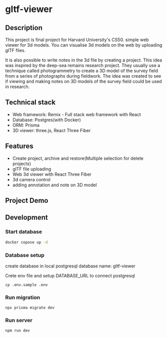 # gltf-viewer

## Description
This project is final project for Harvard University's CS50.
simple web viewer for 3d models.
You can visualise 3d models on the web by uploading glTF files.

It is also possible to write notes in the 3d file by creating a project. This idea was inspired by the deep-sea remains research project. They usually use a technique called photogrammetry to create a 3D model of the survey field from a series of photographs during fieldwork. 
The idea was created to see if viewing and making notes on 3D models of the survey field could be used in research.


## Technical stack
- Web framework: Remix - Full stack web framework with React
- Database: Postgres(with Docker)
- ORM: Prisma 
- 3D viewer: three.js, React Three Fiber


## Features
- Create project, archive and restore(Multiple selection for delete projects)
- glTF file uploading
- Web 3d viewer with React Three Fiber
- 3d camera control
- adding annotation and note on 3D model

## Project Demo


## Development

### Start database

```sh
docker copose up -d 
```

### Database setup
create database in local postgresql 
database name: gltf-viewer

Crete env file and setup DATABASE_URL to connect postgresql
```
cp .env.sample .env
```

### Run migration

```
npx prisma migrate dev
```

### Run server

```sh
npm run dev
```

